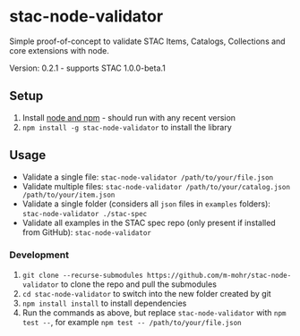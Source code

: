 # stac-node-validator

Simple proof-of-concept to validate STAC Items, Catalogs, Collections and core extensions with node.

Version: 0.2.1 - supports STAC 1.0.0-beta.1

## Setup

1. Install [node and npm](https://nodejs.org) - should run with any recent version
2. `npm install -g stac-node-validator` to install the library

## Usage

- Validate a single file: `stac-node-validator /path/to/your/file.json`
- Validate multiple files: `stac-node-validator /path/to/your/catalog.json /path/to/your/item.json`
- Validate a single folder (considers all `json` files in `examples` folders): `stac-node-validator ./stac-spec`
- Validate all examples in the STAC spec repo (only present if installed from GitHub): `stac-node-validator`

### Development

1. `git clone --recurse-submodules https://github.com/m-mohr/stac-node-validator` to clone the repo and pull the submodules
2. `cd stac-node-validator` to switch into the new folder created by git
3. `npm install install` to install dependencies
4. Run the commands as above, but replace `stac-node-validator` with `npm test --`, for example `npm test -- /path/to/your/file.json`